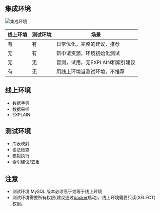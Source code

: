 ## 集成环境

![集成环境](https://raw.githubusercontent.com/sjatsh/soar/master/doc/images/env.png)

| 线上环境 | 测试环境 |   场景                          |
| ---      | ---      | ---                             |
|    有    |    有    | 日常优化，完整的建议，推荐      |
|    无    |    有    | 新申请资源，环境初始化测试      |
|    无    |    无    | 盲测，试用，无EXPLAIN和索引建议 |
|    有    |    无    | 用线上环境当测试环境，不推荐    |

## 线上环境

* 数据字典
* 数据采样
* EXPLAIN

## 测试环境

* 库表映射
* 语法检查
* 模拟执行
* 索引建议/去重

## 注意
* 测试环境 MySQL 版本必须高于或等于线上环境
* 测试环境需要所有权限(建议通过[docker](https://hub.docker.com/_/mysql/)启动)，线上环境需要只读(SELECT)权限。
